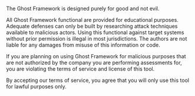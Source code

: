 The Ghost Framework is designed purely for good and not evil. 

All Ghost Framework functional are provided for educational purposes. Adequate defenses can only be built by researching attack techniques available to malicious actors. Using this functional against target systems without prior permission is illegal in most jurisdictions. The authors are not liable for any damages from misuse of this information or code.

If you are planning on using Ghost Framework for malicious purposes that are not authorized by the company you are performing assessments for, you are violating the terms of service and license of this tool. 

By accepting our terms of service, you agree that you will only use this tool for lawful purposes only.
